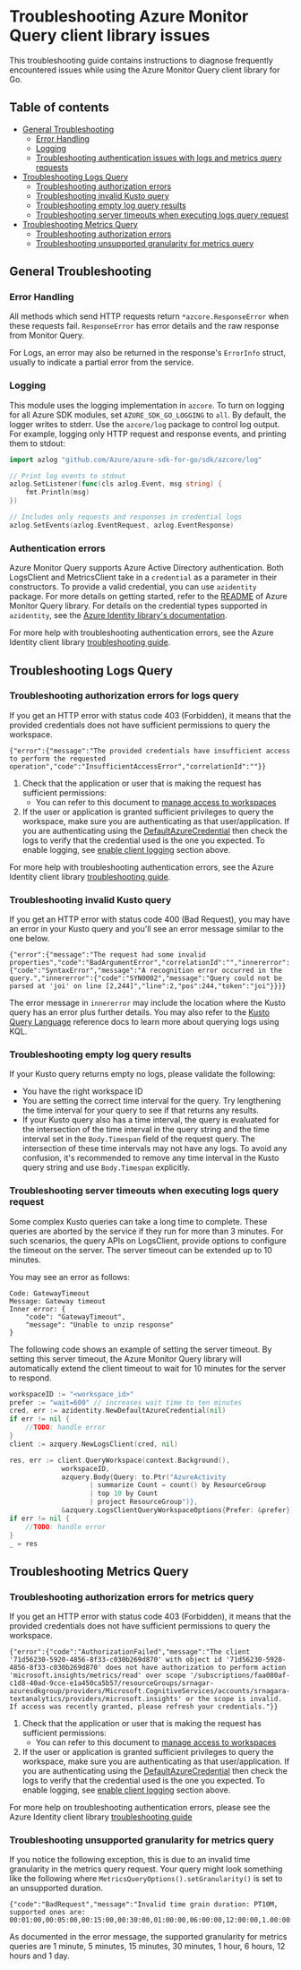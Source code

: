 # Troubleshooting Azure Monitor Query client library issues

This troubleshooting guide contains instructions to diagnose frequently encountered issues while using the Azure
Monitor Query client library for Go.

## Table of contents

* [General Troubleshooting](#general-troubleshooting)
    * [Error Handling](#error-handling)
    * [Logging](#logging)
    * [Troubleshooting authentication issues with logs and metrics query requests](#authentication-errors)
* [Troubleshooting Logs Query](#troubleshooting-logs-query)
    * [Troubleshooting authorization errors](#troubleshooting-authorization-errors-for-logs-query)
    * [Troubleshooting invalid Kusto query](#troubleshooting-invalid-kusto-query)
    * [Troubleshooting empty log query results](#troubleshooting-empty-log-query-results)
    * [Troubleshooting server timeouts when executing logs query request](#troubleshooting-server-timeouts-when-executing-logs-query-request)
* [Troubleshooting Metrics Query](#troubleshooting-metrics-query)
    * [Troubleshooting authorization errors](#troubleshooting-authorization-errors-for-metrics-query)
    * [Troubleshooting unsupported granularity for metrics query](#troubleshooting-unsupported-granularity-for-metrics-query)

## General Troubleshooting

### Error Handling

All methods which send HTTP requests return `*azcore.ResponseError` when these requests fail. `ResponseError` has error details and the raw response from Monitor Query.

For Logs, an error may also be returned in the response's `ErrorInfo` struct, usually to indicate a partial error from the service.

### Logging

This module uses the logging implementation in `azcore`. To turn on logging for all Azure SDK modules, set `AZURE_SDK_GO_LOGGING` to `all`. By default, the logger writes to stderr. Use the `azcore/log` package to control log output. For example, logging only HTTP request and response events, and printing them to stdout:

```go
import azlog "github.com/Azure/azure-sdk-for-go/sdk/azcore/log"

// Print log events to stdout
azlog.SetListener(func(cls azlog.Event, msg string) {
	fmt.Println(msg)
})

// Includes only requests and responses in credential logs
azlog.SetEvents(azlog.EventRequest, azlog.EventResponse)
```

### Authentication errors

Azure Monitor Query supports Azure Active Directory authentication. Both LogsClient and
MetricsClient take in a `credential` as a parameter in their constructors. To provide a valid credential, you can use
`azidentity` package. For more details on getting started, refer to
the [README][readme_authentication]
of Azure Monitor Query library. For details on the credential types supported in `azidentity`, see the [Azure Identity library's documentation][azidentity_docs].

For more help with troubleshooting authentication errors, see the Azure Identity client library [troubleshooting guide][azidentity_troubleshooting].

## Troubleshooting Logs Query

### Troubleshooting authorization errors for logs query

If you get an HTTP error with status code 403 (Forbidden), it means that the provided credentials does not have
sufficient permissions to query the workspace.
```text
{"error":{"message":"The provided credentials have insufficient access to perform the requested operation","code":"InsufficientAccessError","correlationId":""}}
```

1. Check that the application or user that is making the request has sufficient permissions:
    * You can refer to this document to [manage access to workspaces][workspace_access]
2. If the user or application is granted sufficient privileges to query the workspace, make sure you are
   authenticating as that user/application. If you are authenticating using the
   [DefaultAzureCredential][default_azure_cred]
   then check the logs to verify that the credential used is the one you expected. To enable logging, see [enable
   client logging](#logging) section above.

For more help with troubleshooting authentication errors, see the Azure Identity client library [troubleshooting guide][azidentity_troubleshooting].

### Troubleshooting invalid Kusto query

If you get an HTTP error with status code 400 (Bad Request), you may have an error in your Kusto query and you'll
see an error message similar to the one below.

```text
{"error":{"message":"The request had some invalid properties","code":"BadArgumentError","correlationId":"","innererror":{"code":"SyntaxError","message":"A recognition error occurred in the query.","innererror":{"code":"SYN0002","message":"Query could not be parsed at 'joi' on line [2,244]","line":2,"pos":244,"token":"joi"}}}}
```

The error message in `innererror` may include the location where the Kusto query has an error plus further details. You may also refer to the [Kusto Query Language][kusto] reference docs to learn more about querying logs using KQL.

### Troubleshooting empty log query results

If your Kusto query returns empty no logs, please validate the following:

- You have the right workspace ID
- You are setting the correct time interval for the query. Try lengthening the time interval for your query to see if that
  returns any results.
- If your Kusto query also has a time interval, the query is evaluated for the intersection of the time interval in the
  query string and the time interval set in the `Body.Timespan` field of the request query. The intersection of
  these time intervals may not have any logs. To avoid any confusion, it's recommended to remove any time interval in
  the Kusto query string and use `Body.Timespan` explicitly.

### Troubleshooting server timeouts when executing logs query request

Some complex Kusto queries can take a long time to complete. These queries are aborted by the service if they run for more than 3 minutes. For such scenarios, the query APIs on LogsClient, provide options to configure the timeout on the server. The server timeout can be extended up to 10 minutes.

You may see an error as follows:

```
Code: GatewayTimeout
Message: Gateway timeout
Inner error: {
    "code": "GatewayTimeout",
    "message": "Unable to unzip response"
}
```

The following code shows an example of setting the server timeout. By setting this server timeout, the Azure Monitor Query library will automatically extend the client timeout to wait for 10 minutes for the server to respond. 

```go
workspaceID := "<workspace_id>"
prefer := "wait=600" // increases wait time to ten minutes
cred, err := azidentity.NewDefaultAzureCredential(nil)
if err != nil {
    //TODO: handle error
}
client := azquery.NewLogsClient(cred, nil)

res, err := client.QueryWorkspace(context.Background(), 
             workspaceID, 
             azquery.Body{Query: to.Ptr("AzureActivity
                    | summarize Count = count() by ResourceGroup
                    | top 10 by Count
                    | project ResourceGroup")}, 
             &azquery.LogsClientQueryWorkspaceOptions{Prefer: &prefer})
if err != nil {
    //TODO: handle error
}
_ = res
```

## Troubleshooting Metrics Query

### Troubleshooting authorization errors for metrics query

If you get an HTTP error with status code 403 (Forbidden), it means that the provided credentials does not have
sufficient permissions to query the workspace.
```text
{"error":{"code":"AuthorizationFailed","message":"The client '71d56230-5920-4856-8f33-c030b269d870' with object id '71d56230-5920-4856-8f33-c030b269d870' does not have authorization to perform action 'microsoft.insights/metrics/read' over scope '/subscriptions/faa080af-c1d8-40ad-9cce-e1a450ca5b57/resourceGroups/srnagar-azuresdkgroup/providers/Microsoft.CognitiveServices/accounts/srnagara-textanalytics/providers/microsoft.insights' or the scope is invalid. If access was recently granted, please refresh your credentials."}}
```

1. Check that the application or user that is making the request has sufficient permissions:
    * You can refer to this document to [manage access to workspaces][workspace_access]
2. If the user or application is granted sufficient privileges to query the workspace, make sure you are
   authenticating as that user/application. If you are authenticating using the
   [DefaultAzureCredential][default_azure_cred]
   then check the logs to verify that the credential used is the one you expected. To enable logging, see [enable
   client logging](#logging) section above.

For more help on troubleshooting authentication errors, please see the Azure Identity client library [troubleshooting
guide][azidentity_troubleshooting]

### Troubleshooting unsupported granularity for metrics query

If you notice the following exception, this is due to an invalid time granularity in the metrics query request. Your
query might look something like the following where `MetricsQueryOptions().setGranularity()` is set to an unsupported
duration.

```text
{"code":"BadRequest","message":"Invalid time grain duration: PT10M, supported ones are: 00:01:00,00:05:00,00:15:00,00:30:00,01:00:00,06:00:00,12:00:00,1.00:00:00"}
```

As documented in the error message, the supported granularity for metrics queries are 1 minute, 5 minutes, 15 minutes,
30 minutes, 1 hour, 6 hours, 12 hours and 1 day.

<!-- LINKS -->
[azidentity_docs]: https://pkg.go.dev/github.com/Azure/azure-sdk-for-go/sdk/azidentity
[azidentity_troubleshooting]: https://github.com/Azure/azure-sdk-for-go/blob/main/sdk/azidentity/TROUBLESHOOTING.md
[default_azure_cred]: https://github.com/Azure/azure-sdk-for-go/tree/main/sdk/azidentity#defaultazurecredential
[kusto]: https://docs.microsoft.com/azure/data-explorer/kusto/query
[readme_authentication]: https://github.com/Azure/azure-sdk-for-go/tree/main/sdk/monitor/azquery#authentication
[workspace_access]: https://docs.microsoft.com/azure/azure-monitor/logs/manage-access#manage-access-using-workspace-permissions